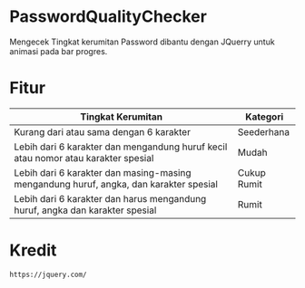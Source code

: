 # PasswordQualityChecker
Mengecek Tingkat kerumitan Password dibantu dengan JQuerry untuk animasi pada bar progres.

# Fitur
 | Tingkat Kerumitan                                                              | Kategori |
|---------------------------------------------------------------|---|
| Kurang dari atau sama dengan 6 karakter                                               | Seederhana |
| Lebih dari 6 karakter dan mengandung huruf kecil atau nomor atau karakter spesial                                         | Mudah |
| Lebih dari 6 karakter dan masing-masing mengandung huruf, angka, dan karakter spesial                                             | Cukup Rumit |
| Lebih dari 6 karakter dan harus mengandung huruf, angka dan karakter spesial                                                | Rumit |

# Kredit
```bash
https://jquery.com/
```
